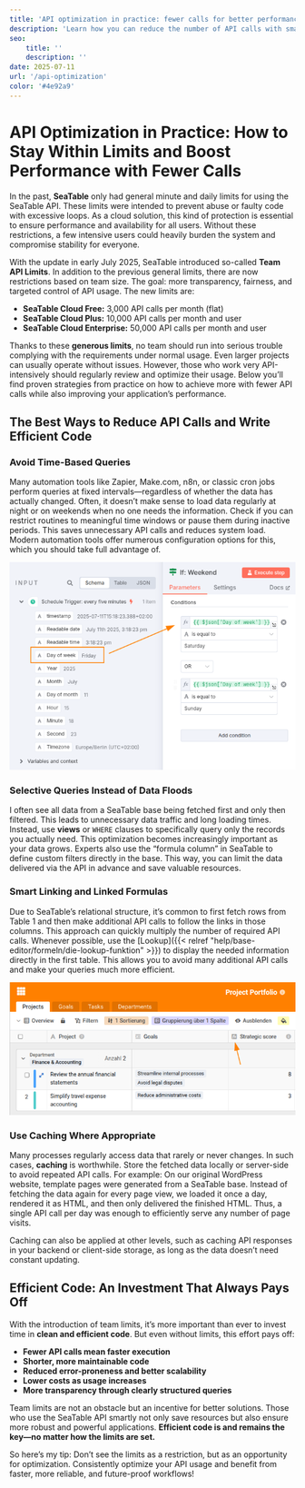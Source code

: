 ```yaml
---
title: 'API optimization in practice: fewer calls for better performance'
description: 'Learn how you can reduce the number of API calls with smart API usage, thus complying with team limits and at the same time sustainably increasing the performance of your applications'
seo:
    title: ''
    description: ''
date: 2025-07-11
url: '/api-optimization'
color: '#4e92a9'
---
```


# API Optimization in Practice: How to Stay Within Limits and Boost Performance with Fewer Calls

In the past, **SeaTable** only had general minute and daily limits for using the SeaTable API. These limits were intended to prevent abuse or faulty code with excessive loops. As a cloud solution, this kind of protection is essential to ensure performance and availability for all users. Without these restrictions, a few intensive users could heavily burden the system and compromise stability for everyone.

With the update in early July 2025, SeaTable introduced so-called **Team API Limits**. In addition to the previous general limits, there are now restrictions based on team size. The goal: more transparency, fairness, and targeted control of API usage. The new limits are:

- **SeaTable Cloud Free:** 3,000 API calls per month (flat)
- **SeaTable Cloud Plus:** 10,000 API calls per month and user
- **SeaTable Cloud Enterprise:** 50,000 API calls per month and user

Thanks to these **generous limits**, no team should run into serious trouble complying with the requirements under normal usage. Even larger projects can usually operate without issues. However, those who work very API-intensively should regularly review and optimize their usage. Below you’ll find proven strategies from practice on how to achieve more with fewer API calls while also improving your application’s performance.

## The Best Ways to Reduce API Calls and Write Efficient Code

### Avoid Time-Based Queries

Many automation tools like Zapier, Make.com, n8n, or classic cron jobs perform queries at fixed intervals—regardless of whether the data has actually changed. Often, it doesn’t make sense to load data regularly at night or on weekends when no one needs the information. Check if you can restrict routines to meaningful time windows or pause them during inactive periods. This saves unnecessary API calls and reduces system load. Modern automation tools offer numerous configuration options for this, which you should take full advantage of.

![Automations often don't need to run around the clock](n8n-limit-schedule.png 'This IF condition in n8n, for example, pauses execution on weekends.')

### Selective Queries Instead of Data Floods

I often see all data from a SeaTable base being fetched first and only then filtered. This leads to unnecessary data traffic and long loading times. Instead, use **views** or `WHERE` clauses to specifically query only the records you actually need. This optimization becomes increasingly important as your data grows. Experts also use the “formula column” in SeaTable to define custom filters directly in the base. This way, you can limit the data delivered via the API in advance and save valuable resources.

### Smart Linking and Linked Formulas

Due to SeaTable’s relational structure, it’s common to first fetch rows from Table 1 and then make additional API calls to follow the links in those columns. This approach can quickly multiply the number of required API calls. Whenever possible, use the [Lookup]({{< relref "help/base-editor/formeln/die-lookup-funktion" >}}) to display the needed information directly in the first table. This allows you to avoid many additional API calls and make your queries much more efficient.

![](use-link-formula-columns.png 'Bring relevant information into the main table via lookup to avoid repeated API calls')

### Use Caching Where Appropriate

Many processes regularly access data that rarely or never changes. In such cases, **caching** is worthwhile. Store the fetched data locally or server-side to avoid repeated API calls. For example: On our original WordPress website, template pages were generated from a SeaTable base. Instead of fetching the data again for every page view, we loaded it once a day, rendered it as HTML, and then only delivered the finished HTML. Thus, a single API call per day was enough to efficiently serve any number of page visits.

Caching can also be applied at other levels, such as caching API responses in your backend or client-side storage, as long as the data doesn’t need constant updating.

## Efficient Code: An Investment That Always Pays Off

With the introduction of team limits, it’s more important than ever to invest time in **clean and efficient code**. But even without limits, this effort pays off:

- **Fewer API calls mean faster execution**
- **Shorter, more maintainable code**
- **Reduced error-proneness and better scalability**
- **Lower costs as usage increases**
- **More transparency through clearly structured queries**

Team limits are not an obstacle but an incentive for better solutions. Those who use the SeaTable API smartly not only save resources but also ensure more robust and powerful applications. **Efficient code is and remains the key—no matter how the limits are set.**

So here’s my tip: Don’t see the limits as a restriction, but as an opportunity for optimization. Consistently optimize your API usage and benefit from faster, more reliable, and future-proof workflows!
